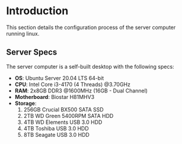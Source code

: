 # Introduction

This section details the configuration process of the server computer running linux.

## Server Specs

The server computer is a self-built desktop with the following specs:

* **OS**: Ubuntu Server 20.04 LTS 64-bit
* **CPU**: Intel Core i3-4170 (4 Threads) @3.70GHz
* **RAM**: 2x8GB DDR3 @1600MHz (16GB - Dual Channel)
* **Motherboard**: Biostar H81MHV3
* **Storage**:
    1. 256GB Crucial BX500 SATA SSD
    2. 2TB WD Green 5400RPM SATA HDD
    3. 4TB WD Elements USB 3.0 HDD
    4. 4TB Toshiba USB 3.0 HDD
    5. 8TB Seagate USB 3.0 HDD
